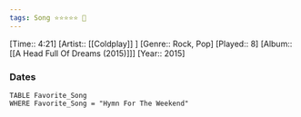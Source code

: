 ```yaml
---
tags: Song ⭐⭐⭐⭐⭐ 💛
---
```

[Time:: 4:21]
[Artist:: [[Coldplay]] ]
[Genre:: Rock, Pop]
[Played:: 8]
[Album:: [[A Head Full Of Dreams (2015)]]]
[Year:: 2015]
### Dates
````dataview
TABLE Favorite_Song
WHERE Favorite_Song = "Hymn For The Weekend"
````